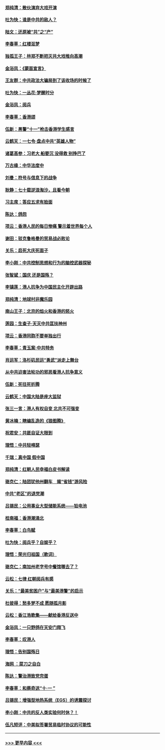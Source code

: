 #### [郑纯清：散伙演弃大戏开演](../pages/nsc993/n11570826.md?t=10060355) 
#### [吐为快：谁是中共的敌人？](../pages/nsc993/n11570817.md?t=10060355) 
#### [陆文：还原被“共”之“产”](../pages/nsc993/n11570798.md?t=10060355) 
#### [李春草：红楼沤梦](../pages/nsc993/n11569673.md?t=10060355) 
#### [独孤王子：林郑不断把灭共大戏推向高潮](../pages/nsc993/n11569381.md?t=10060355) 
#### [金浴凤：《蒙面宣言》](../pages/nsc993/n11569368.md?t=10060355) 
#### [王友群：中共政法大骗局到了该收场的时候了](../pages/nsc993/n11568940.md?t=10060355) 
#### [吐为快：一丛花‧梦醒时分](../pages/nsc993/n11567491.md?t=10060355) 
#### [金浴凤：阅兵](../pages/nsc993/n11567454.md?t=10060355) 
#### [李春草：香港颂](../pages/nsc993/n11567444.md?t=10060355) 
#### [伍新：黑警“十一”枪击香港学生感言](../pages/nsc993/n11567426.md?t=10060355) 
#### [云鹤天：一七令‧盘点中共“英雄人物”](../pages/nsc993/n11567091.md?t=10060355) 
#### [诸葛高参：习老大 船要沉 没得救 别挣巴了](../pages/nsc993/n11566976.md?t=10060355) 
#### [万古缘：中华法度中](../pages/nsc993/n11566726.md?t=10060355) 
#### [刘曼：符号与信息下的战争](../pages/nsc993/n11564655.md?t=10060355) 
#### [耿静：七十载逆浪淘沙，且看今朝](../pages/nsc993/n11564520.md?t=10060355) 
#### [习主席：答应五求有脸面](../pages/nsc993/n11563953.md?t=10060355) 
#### [陈达：鸽怨](../pages/nsc993/n11561879.md?t=10060355) 
#### [项云：香港人民的每日惨痛  警示着世界每个人](../pages/nsc993/n11559273.md?t=10060355) 
#### [谢田：驳克鲁格曼的贸易战必败论](../pages/nsc993/n11555840.md?t=10060355) 
#### [关乐：启死大庆死面子](../pages/nsc993/n11556823.md?t=10060355) 
#### [李小刚：中共控制思想和行为的脑控武器探秘](../pages/nsc993/n11556776.md?t=10060355) 
#### [张智斌：国庆  还是国殇？](../pages/nsc993/n11556617.md?t=10060355) 
#### [李镇莲：港人抗争为中国民主化开辟出路](../pages/nsc993/n11556570.md?t=10060355) 
#### [郑纯清：地球村非魔乐园](../pages/nsc993/n11555415.md?t=10060355) 
#### [南山王子：北京的焰火和香港的怒火](../pages/nsc993/n11555318.md?t=10060355) 
#### [莲园：生查子·天灭中共匡扶神州](../pages/nsc993/n11555302.md?t=10060355) 
#### [项云：香港同胞不要单独出行](../pages/nsc993/n11555276.md?t=10060355) 
#### [李春草：青玉案‧中共特务](../pages/nsc993/n11552356.md?t=10060355) 
#### [肖运军：洛杉矶民运“勇武”派走上舞台](../pages/nsc993/n11551595.md?t=10060355) 
#### [从中共迫害法轮功的邪恶看港人抗争意义](../pages/nsc993/n11540858.md?t=10060355) 
#### [伍新：死往死折腾](../pages/nsc993/n11550174.md?t=10060355) 
#### [云鹤天：中国大陆是座大监狱](../pages/nsc993/n11550155.md?t=10060355) 
#### [张三一言：港人有权自变 北共不可强变](../pages/nsc993/n11550132.md?t=10060355) 
#### [黄冰楠：瞎编乱造的《狼图腾》](../pages/nsc993/n11550082.md?t=10060355) 
#### [祝君安：共匪自证大限到](../pages/nsc993/n11550041.md?t=10060355) 
#### [理悟：中共轻嘚瑟](../pages/nsc993/n11547978.md?t=10060355) 
#### [千瑞：真中国 假中国](../pages/nsc993/n11547865.md?t=10060355) 
#### [郑纯清：红朝人民幸福白皮书解读](../pages/nsc993/n11547499.md?t=10060355) 
#### [骆克仁：陆团犹他州翻车　揭“省钱”游风险](../pages/nsc993/n11546977.md?t=10060355) 
#### [中共“老区”的退党潮](../pages/nsc993/n11545995.md?t=10060355) 
#### [吕锡民：公用事业大型储能系统——铅电池](../pages/nsc993/n11545701.md?t=10060355) 
#### [桂南福：香港潮涌北](../pages/nsc993/n11545682.md?t=10060355) 
#### [李春草：白鸟赋](../pages/nsc993/n11545663.md?t=10060355) 
#### [吐为快：阅兵乎？自娱乎？](../pages/nsc993/n11545625.md?t=10060355) 
#### [理悟：荣光归祖国（歌词）](../pages/nsc993/n11545616.md?t=10060355) 
#### [骆克仁：南加州老字号中餐馆哪去了？](../pages/nsc993/n11545120.md?t=10060355) 
#### [云松：七律 红朝阅兵有感](../pages/nsc993/n11542394.md?t=10060355) 
#### [关乐：“最美贫困户”与“最美港警”的启示](../pages/nsc993/n11542252.md?t=10060355) 
#### [杜彼得：愁多梦不成 愿随孤月影](../pages/nsc993/n11540296.md?t=10060355) 
#### [云松：香江浩歌集——献给香港反送中](../pages/nsc993/n11540149.md?t=10060355) 
#### [金浴凤：一只野鸽在天安门翔飞](../pages/nsc993/n11540280.md?t=10060355) 
#### [李春草：叹港人](../pages/nsc993/n11540119.md?t=10060355) 
#### [理悟：告别国殇日](../pages/nsc993/n11539610.md?t=10060355) 
#### [海网 ：菜刀之自白](../pages/nsc993/n11539597.md?t=10060355) 
#### [陈达：警治港致党完蛋](../pages/nsc993/n11538127.md?t=10060355) 
#### [李春草：和蔡奇送“十·一 ”](../pages/nsc993/n11537810.md?t=10060355) 
#### [吕锡民：增强型地热系统（EGS）的诱震探讨](../pages/nsc993/n11537765.md?t=10060355) 
#### [李小刚：中共的反人类实验何时休？！](../pages/nsc993/n11537669.md?t=10060355) 
#### [伍凡短评：中美拟签署贸易临时协议的可能性](../pages/nsc993/n11536773.md?t=10060355) 

----
#### [ >>> 更早内容 <<< ](../indexes/nsc993-earlier.md)
